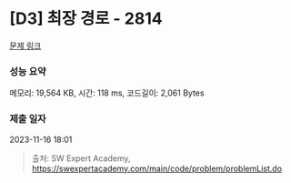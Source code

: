 # [D3] 최장 경로 - 2814 

[문제 링크](https://swexpertacademy.com/main/code/problem/problemDetail.do?contestProbId=AV7GOPPaAeMDFAXB) 

### 성능 요약

메모리: 19,564 KB, 시간: 118 ms, 코드길이: 2,061 Bytes

### 제출 일자

2023-11-16 18:01



> 출처: SW Expert Academy, https://swexpertacademy.com/main/code/problem/problemList.do
